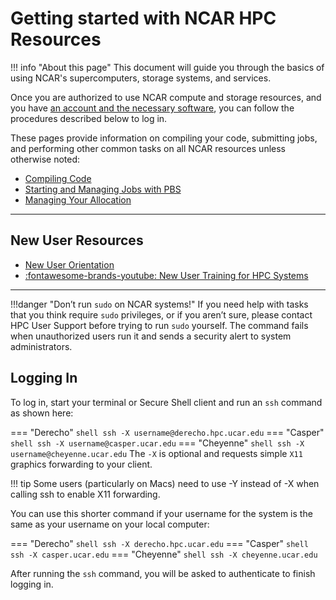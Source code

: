 # Getting started with NCAR HPC Resources

!!! info "About this page"
	This document will guide you through the basics of using NCAR's
	supercomputers, storage systems, and services.


Once you are authorized to use NCAR compute and storage resources, and you have [an account and the necessary software](https://arc.ucar.edu/knowledge_base/74317885), you can follow the procedures described below to log in.


These pages provide information on compiling your code, submitting jobs, and performing other common tasks on all NCAR resources unless otherwise noted:

* [Compiling Code](compiling.md)
* [Starting and Managing Jobs with PBS](environment-modules.md)
* [Managing Your Allocation](managing-jobs.md)

---

## New User Resources
* [New User Orientation](https://arc.ucar.edu/knowledge_base/68878414)
* [:fontawesome-brands-youtube: New User Training for HPC Systems](https://www.youtube.com/watch?v=CK5Hcl2eEj4)

---

!!!danger "Don’t run `sudo` on NCAR systems!"
    If you need help with tasks that you think require `sudo` privileges, or if you aren’t sure, please contact HPC User Support before trying to run `sudo` yourself. The command fails when unauthorized users run it and sends a security alert to system administrators.


## Logging In

To log in, start your terminal or Secure Shell client and run an `ssh` command as shown here:


=== "Derecho"
    ``` shell
	ssh -X username@derecho.hpc.ucar.edu
	```
=== "Casper"
	``` shell
	ssh -X username@casper.ucar.edu
	```
=== "Cheyenne"
	``` shell
	ssh -X username@cheyenne.ucar.edu
	```
The `-X` is optional and requests simple `X11` graphics forwarding to your client.

!!! tip
    Some users (particularly on Macs) need to use -Y instead of -X when calling ssh to enable X11 forwarding.

You can use this shorter command if your username for the system is the same as your username on your local computer:

=== "Derecho"
    ``` shell
	ssh -X derecho.hpc.ucar.edu
	```
=== "Casper"
	``` shell
	ssh -X casper.ucar.edu
	```
=== "Cheyenne"
	``` shell
	ssh -X cheyenne.ucar.edu
	```

After running the `ssh` command, you will be asked to authenticate to finish logging in.
